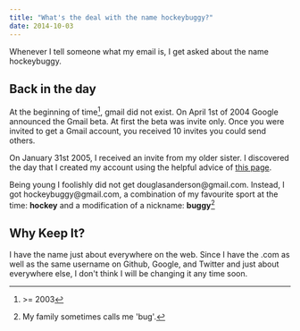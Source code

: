 ```yaml
---
title: "What's the deal with the name hockeybuggy?"
date: 2014-10-03
---
```


Whenever I tell someone what my email is, I get asked about the name
hockeybuggy.

## Back in the day

At the beginning of time[^1], gmail did not exist. On April 1st of 2004 Google
announced the Gmail beta. At first the beta was invite only. Once you were
invited to get a Gmail account, you received 10 invites you could send others.

On January 31st 2005, I received an invite from my older sister. I discovered
the day that I created my account using the helpful advice of [this
page][CREATION_DATE_METHOD].

Being young I foolishly did not get douglasanderson&#64;gmail.com. Instead, I
got hockeybuggy&#64;gmail.com, a combination of my favourite sport at the time:
**hockey** and a modification of a nickname: **buggy**[^2]

## Why Keep It?

I have the name just about everywhere on the web. Since I have the .com  as
well as the same username on Github, Google, and Twitter and just about
everywhere else, I don't think I will be changing it any time soon.

[^1]: &gt;= 2003
[^2]: My family sometimes calls me 'bug'.

[CREATION_DATE_METHOD]: https://www.labnol.org/internet/google-creation-date/20747/
